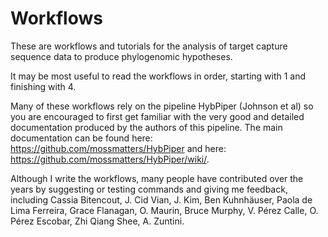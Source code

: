 # Workflows

These are workflows and tutorials for the analysis of target capture sequence data to produce phylogenomic hypotheses.  

It may be most useful to read the workflows in order, starting with 1 and finishing with 4.  
  
Many of these workflows rely on the pipeline HybPiper (Johnson et al) so you are encouraged to first get familiar with the very good and detailed documentation produced by the authors of this pipeline. The main documentation can be found here: https://github.com/mossmatters/HybPiper and here: https://github.com/mossmatters/HybPiper/wiki/.
  
Although I write the workflows, many people have contributed over the years by suggesting or testing commands and giving me feedback, including Cassia Bitencout, J. Cid Vian, J. Kim, Ben Kuhnhäuser, Paola de Lima Ferreira, Grace Flanagan, O. Maurin, Bruce Murphy, V. Pérez Calle, O. Pérez Escobar, Zhi Qiang Shee, A. Zuntini.

